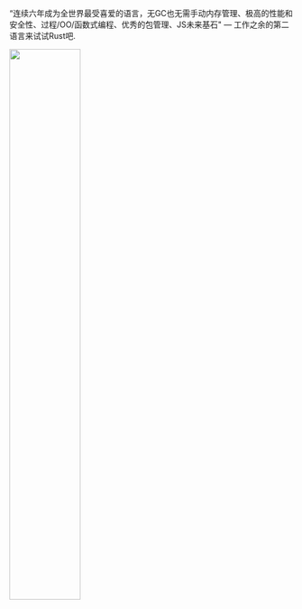 “连续六年成为全世界最受喜爱的语言，无GC也无需手动内存管理、极高的性能和安全性、过程/OO/函数式编程、优秀的包管理、JS未来基石" — 工作之余的第二语言来试试Rust吧.

 <img src="https://github.com/sunface/sunface/blob/master/assets/ferris.gif" align="left" width="50%"/>
